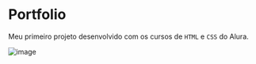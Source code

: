 # Portfolio

Meu primeiro projeto desenvolvido com os cursos de `HTML` e `CSS` do Alura.


![image](https://user-images.githubusercontent.com/97538755/227626549-b7be96d4-c0a1-4b72-8470-affb973cae32.png)

